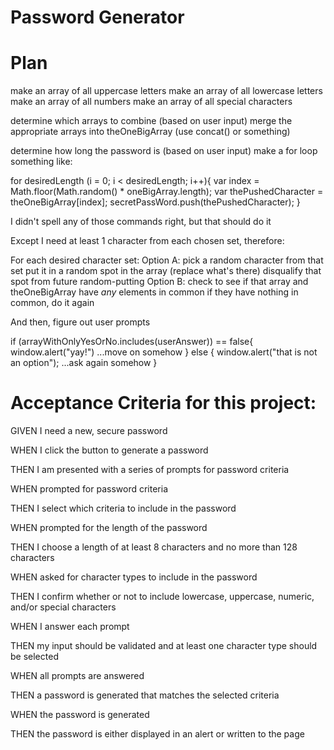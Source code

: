 # Password Generator

# Plan

make an array of all uppercase letters
make an array of all lowercase letters
make an array of all numbers
make an array of all special characters

determine which arrays to combine (based on user input)
merge the appropriate arrays into theOneBigArray (use concat() or something)

determine how long the password is (based on user input)
make a for loop something like:

for desiredLength (i = 0; i < desiredLength; i++){
  var index = Math.floor(Math.random() * oneBigArray.length);
  var thePushedCharacter = theOneBigArray[index];
  secretPassWord.push(thePushedCharacter);
  }

I didn't spell any of those commands right, but that should do it

Except I need at least 1 character from each chosen set, therefore:

For each desired character set:
Option A:
pick a random character from that set
put it in a random spot in the array (replace what's there)
disqualify that spot from future random-putting
Option B:
check to see if that array and theOneBigArray have *any* elements in common
if they have nothing in common, do it again

And then, figure out user prompts

if (arrayWithOnlyYesOrNo.includes(userAnswer)) == false{
  window.alert("yay!")
  ...move on somehow
} else {
  window.alert("that is not an option");
  ...ask again somehow
}

# Acceptance Criteria for this project:

GIVEN I need a new, secure password

WHEN I click the button to generate a password

THEN I am presented with a series of prompts for password criteria

WHEN prompted for password criteria

THEN I select which criteria to include in the password

WHEN prompted for the length of the password

THEN I choose a length of at least 8 characters and no more than 128 characters

WHEN asked for character types to include in the password

THEN I confirm whether or not to include lowercase, uppercase, numeric, and/or special characters

WHEN I answer each prompt

THEN my input should be validated and at least one character type should be selected

WHEN all prompts are answered

THEN a password is generated that matches the selected criteria

WHEN the password is generated

THEN the password is either displayed in an alert or written to the page